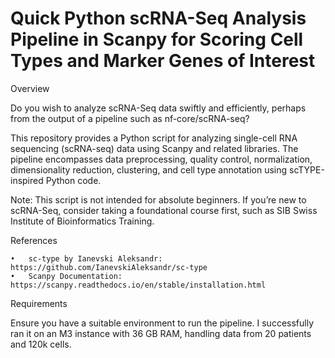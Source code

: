 
# Quick Python scRNA-Seq Analysis Pipeline in Scanpy for Scoring Cell Types and Marker Genes of Interest

Overview

Do you wish to analyze scRNA-Seq data swiftly and efficiently, perhaps from the output of a pipeline such as nf-core/scRNA-seq?

This repository provides a Python script for analyzing single-cell RNA sequencing (scRNA-seq) data using Scanpy and related libraries. The pipeline encompasses data preprocessing, quality control, normalization, dimensionality reduction, clustering, and cell type annotation using scTYPE-inspired Python code.

Note: This script is not intended for absolute beginners. If you’re new to scRNA-Seq, consider taking a foundational course first, such as SIB Swiss Institute of Bioinformatics Training.

References

	•	sc-type by Ianevski Aleksandr: https://github.com/IanevskiAleksandr/sc-type
	•	Scanpy Documentation: https://scanpy.readthedocs.io/en/stable/installation.html

Requirements

Ensure you have a suitable environment to run the pipeline. I successfully ran it on an M3 instance with 36 GB RAM, handling data from 20 patients and 120k cells.


